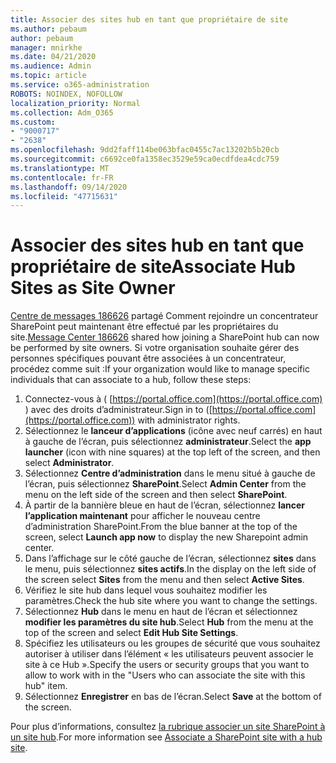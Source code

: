 ```yaml
---
title: Associer des sites hub en tant que propriétaire de site
ms.author: pebaum
author: pebaum
manager: mnirkhe
ms.date: 04/21/2020
ms.audience: Admin
ms.topic: article
ms.service: o365-administration
ROBOTS: NOINDEX, NOFOLLOW
localization_priority: Normal
ms.collection: Adm_O365
ms.custom:
- "9000717"
- "2638"
ms.openlocfilehash: 9dd2faff114be063bfac0455c7ac13202b5b20cb
ms.sourcegitcommit: c6692ce0fa1358ec3529e59ca0ecdfdea4cdc759
ms.translationtype: MT
ms.contentlocale: fr-FR
ms.lasthandoff: 09/14/2020
ms.locfileid: "47715631"
---
```

# <a name="associate-hub-sites-as-site-owner"></a><span data-ttu-id="03fbe-102">Associer des sites hub en tant que propriétaire de site</span><span class="sxs-lookup"><span data-stu-id="03fbe-102">Associate Hub Sites as Site Owner</span></span>

<span data-ttu-id="03fbe-103">[Centre de messages 186626](https://admin.microsoft.com/Adminportal/Home?source=applauncher#/MessageCenter?id=MC186626) partagé Comment rejoindre un concentrateur SharePoint peut maintenant être effectué par les propriétaires du site.</span><span class="sxs-lookup"><span data-stu-id="03fbe-103">[Message Center 186626](https://admin.microsoft.com/Adminportal/Home?source=applauncher#/MessageCenter?id=MC186626) shared how joining a SharePoint hub can now be performed by site owners.</span></span> <span data-ttu-id="03fbe-104">Si votre organisation souhaite gérer des personnes spécifiques pouvant être associées à un concentrateur, procédez comme suit :</span><span class="sxs-lookup"><span data-stu-id="03fbe-104">If your organization would like to manage specific individuals that can associate to a hub, follow these steps:</span></span> 

1. <span data-ttu-id="03fbe-105">Connectez-vous à ( [https://portal.office.com](https://portal.office.com) ) avec des droits d’administrateur.</span><span class="sxs-lookup"><span data-stu-id="03fbe-105">Sign in to ([https://portal.office.com](https://portal.office.com)) with administrator rights.</span></span>
2. <span data-ttu-id="03fbe-106">Sélectionnez le **lanceur d’applications** (icône avec neuf carrés) en haut à gauche de l’écran, puis sélectionnez **administrateur**.</span><span class="sxs-lookup"><span data-stu-id="03fbe-106">Select the **app launcher** (icon with nine squares) at the top left of the screen, and then select **Administrator**.</span></span>
3. <span data-ttu-id="03fbe-107">Sélectionnez **Centre d’administration** dans le menu situé à gauche de l’écran, puis sélectionnez **SharePoint**.</span><span class="sxs-lookup"><span data-stu-id="03fbe-107">Select **Admin Center** from the menu on the left side of the screen and then select **SharePoint**.</span></span>
4. <span data-ttu-id="03fbe-108">À partir de la bannière bleue en haut de l’écran, sélectionnez **lancer l’application maintenant** pour afficher le nouveau centre d’administration SharePoint.</span><span class="sxs-lookup"><span data-stu-id="03fbe-108">From the blue banner at the top of the screen, select **Launch app now** to display the new Sharepoint admin center.</span></span>
5. <span data-ttu-id="03fbe-109">Dans l’affichage sur le côté gauche de l’écran, sélectionnez **sites** dans le menu, puis sélectionnez **sites actifs**.</span><span class="sxs-lookup"><span data-stu-id="03fbe-109">In the display on the left side of the screen select **Sites** from the menu and then select **Active Sites**.</span></span>
6. <span data-ttu-id="03fbe-110">Vérifiez le site hub dans lequel vous souhaitez modifier les paramètres.</span><span class="sxs-lookup"><span data-stu-id="03fbe-110">Check the hub site where you want to change the settings.</span></span>
7. <span data-ttu-id="03fbe-111">Sélectionnez **Hub** dans le menu en haut de l’écran et sélectionnez **modifier les paramètres du site hub**.</span><span class="sxs-lookup"><span data-stu-id="03fbe-111">Select **Hub** from the menu at the top of the screen and select **Edit Hub Site Settings**.</span></span>
8. <span data-ttu-id="03fbe-112">Spécifiez les utilisateurs ou les groupes de sécurité que vous souhaitez autoriser à utiliser dans l’élément « les utilisateurs peuvent associer le site à ce Hub ».</span><span class="sxs-lookup"><span data-stu-id="03fbe-112">Specify the users or security groups that you want to allow to work with in the "Users who can associate the site with this hub" item.</span></span>
9. <span data-ttu-id="03fbe-113">Sélectionnez **Enregistrer** en bas de l’écran.</span><span class="sxs-lookup"><span data-stu-id="03fbe-113">Select **Save** at the bottom of the screen.</span></span>

<span data-ttu-id="03fbe-114">Pour plus d’informations, consultez [la rubrique associer un site SharePoint à un site hub](https://support.office.com/article/associate-a-sharepoint-site-with-a-hub-site-ae0009fd-af04-4d3d-917d-88edb43efc05).</span><span class="sxs-lookup"><span data-stu-id="03fbe-114">For more information see [Associate a SharePoint site with a hub site](https://support.office.com/article/associate-a-sharepoint-site-with-a-hub-site-ae0009fd-af04-4d3d-917d-88edb43efc05).</span></span> 